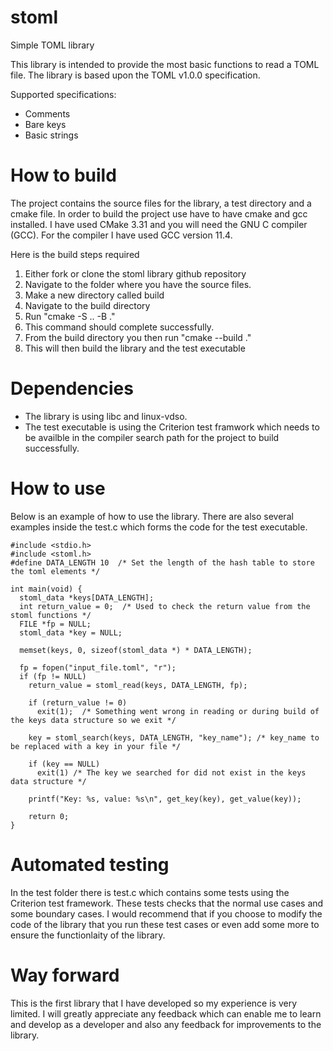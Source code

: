 # stoml
Simple TOML library

This library is intended to provide the most basic functions to read a TOML file.
The library is based upon the TOML v1.0.0 specification.

Supported specifications:
- Comments
- Bare keys
- Basic strings

# How to build
The project contains the source files for the library, a test directory and a cmake file. In order to build the project
use have to have cmake and gcc installed. I have used CMake 3.31 and you will need the GNU C compiler (GCC). For the compiler I have used
GCC version 11.4.

 Here is the build steps required
1. Either fork or clone the stoml library github repository
2. Navigate to the folder where you have the source files.
3. Make a new directory called build
4. Navigate to the build directory
5. Run "cmake -S .. -B ."
6. This command should complete successfully.
7. From the build directory you then run "cmake --build ."
8. This will then build the library and the test executable

# Dependencies
- The library is using libc and linux-vdso. 
- The test executable is using the Criterion test framwork which needs to be availble in the compiler search path for the
  project to build successfully.

# How to use
 Below is an example of how to use the library. There are also several examples inside the test.c which
forms the code for the test executable.

```
#include <stdio.h>
#include <stoml.h>
#define DATA_LENGTH 10  /* Set the length of the hash table to store the toml elements */

int main(void) {
  stoml_data *keys[DATA_LENGTH];
  int return_value = 0;  /* Used to check the return value from the stoml functions */
  FILE *fp = NULL;
  stoml_data *key = NULL;

  memset(keys, 0, sizeof(stoml_data *) * DATA_LENGTH);

  fp = fopen("input_file.toml", "r");
  if (fp != NULL) 
    return_value = stoml_read(keys, DATA_LENGTH, fp);

    if (return_value != 0)
      exit(1);  /* Something went wrong in reading or during build of the keys data structure so we exit */

    key = stoml_search(keys, DATA_LENGTH, "key_name"); /* key_name to be replaced with a key in your file */

    if (key == NULL)
      exit(1) /* The key we searched for did not exist in the keys data structure */

    printf("Key: %s, value: %s\n", get_key(key), get_value(key));

    return 0;
}

```

# Automated testing
In the test folder there is test.c which contains some tests using the Criterion test framework.
These tests checks that the normal use cases and some boundary cases. I would recommend that
if you choose to modify the code of the library that you run these test cases or even add some more
to ensure the functionlaity of the library.

# Way forward
This is the first library that I have developed so my experience is very limited. I will greatly appreciate any feedback which
can enable me to learn and develop as a developer and also any feedback for improvements to the library.
